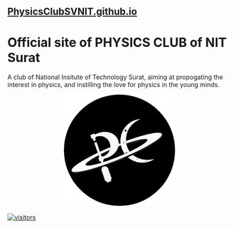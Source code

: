 ## [PhysicsClubSVNIT.github.io](https://PhysicsClubSVNIT.github.io)

# Official site of PHYSICS CLUB of NIT Surat
A club of National Insitute of Technology Surat, aiming at propogating the interest in physics, and instilling the love for physics in the young minds.

<p align="center">
	<img width="250" src="https://github.com/PhysicsClubSVNIT/PhysicsClubSVNIT.github.io/blob/main/assets/images/pc.png?raw=true">
</p>

[![visitors](https://visitor-counter-adithyarao3103.vercel.app/show?name=physics-club&tb=000000&cf=000000&cb=ffffff)](https://visitor-counter-adithyarao3103.vercel.app)
